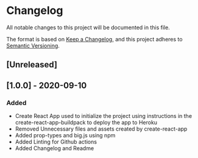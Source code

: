 # Changelog
All notable changes to this project will be documented in this file.

The format is based on [Keep a Changelog](https://keepachangelog.com/en/1.0.0/),
and this project adheres to [Semantic Versioning](https://semver.org/spec/v2.0.0.html).

## [Unreleased]

## [1.0.0] - 2020-09-10
### Added
- Create React App used to initialize the project using instructions in the create-react-app-buildpack to deploy the app to Heroku
- Removed Unnecessary files and assets created by create-react-app
- Added prop-types and big.js using npm
- Added Linting for Github actions
- Added Changelog and Readme
  